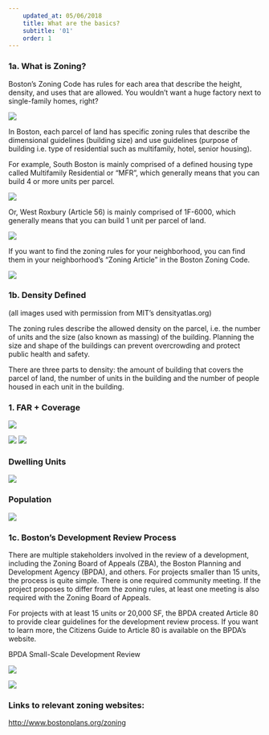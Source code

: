```yaml
---
    updated_at: 05/06/2018
    title: What are the basics?
    subtitle: '01'
    order: 1
---
```

### 1a. What is Zoning?

Boston’s Zoning Code has rules for each area that describe the height, density, and uses that are allowed. You wouldn’t want a huge factory next to single-family homes, right?


![](https://d2mxuefqeaa7sj.cloudfront.net/s_0ECA986A12324EE3FB5983FDA03FC6AC80BE5DB47781F11F1AEC6FC62AF9731D_1523320422852_image.png)


In Boston, each parcel of land has specific zoning rules that describe the dimensional guidelines (building size) and use guidelines (purpose of building i.e. type of residential such as multifamily, hotel, senior housing).

For example, South Boston is mainly comprised of a defined housing type called Multifamily Residential or “MFR”, which generally means that you can build 4 or more units per parcel.


![](https://d2mxuefqeaa7sj.cloudfront.net/s_0ECA986A12324EE3FB5983FDA03FC6AC80BE5DB47781F11F1AEC6FC62AF9731D_1523320493619_image.png)


Or, West Roxbury (Article 56) is mainly comprised of 1F-6000, which generally means that you can build 1 unit per parcel of land.

![](https://d2mxuefqeaa7sj.cloudfront.net/s_0ECA986A12324EE3FB5983FDA03FC6AC80BE5DB47781F11F1AEC6FC62AF9731D_1523320509468_image.png)


If you want to find the zoning rules for your neighborhood, you can find them in your neighborhood’s “Zoning Article” in the Boston Zoning Code.


![](https://d2mxuefqeaa7sj.cloudfront.net/s_0ECA986A12324EE3FB5983FDA03FC6AC80BE5DB47781F11F1AEC6FC62AF9731D_1523320447190_image.png)



### 1b. Density Defined

(all images used with permission from MIT’s densityatlas.org)

The zoning rules describe the allowed density on the parcel, i.e. the number of units and the size (also known as massing) of the building.  Planning the size and shape of the buildings can prevent overcrowding and protect public health and safety.

There are three parts to density: the amount of building that covers the parcel of land, the number of units in the building and the number of people housed in each unit in the building.


### 1. FAR + Coverage
![](https://d2mxuefqeaa7sj.cloudfront.net/s_0ECA986A12324EE3FB5983FDA03FC6AC80BE5DB47781F11F1AEC6FC62AF9731D_1523320605504_image.png)

![](https://d2mxuefqeaa7sj.cloudfront.net/s_0ECA986A12324EE3FB5983FDA03FC6AC80BE5DB47781F11F1AEC6FC62AF9731D_1523320624593_image.png)
![](https://d2mxuefqeaa7sj.cloudfront.net/s_0ECA986A12324EE3FB5983FDA03FC6AC80BE5DB47781F11F1AEC6FC62AF9731D_1523320654292_image.png)


### Dwelling Units

![](https://d2mxuefqeaa7sj.cloudfront.net/s_0ECA986A12324EE3FB5983FDA03FC6AC80BE5DB47781F11F1AEC6FC62AF9731D_1523320704162_image.png)


### Population

![](https://d2mxuefqeaa7sj.cloudfront.net/s_0ECA986A12324EE3FB5983FDA03FC6AC80BE5DB47781F11F1AEC6FC62AF9731D_1523320766110_image.png)



### 1c. Boston’s Development Review Process

There are multiple stakeholders involved in the review of a development, including the Zoning Board of Appeals (ZBA), the Boston Planning and Development Agency (BPDA), and others. For projects smaller than 15 units, the process is quite simple. There is one required community meeting. If the project proposes to differ from the zoning rules, at least one meeting is also required with the Zoning Board of Appeals.

For projects with at least 15 units or 20,000 SF, the BPDA created Article 80 to provide clear guidelines for the development review process.  If you want to learn more, the Citizens Guide to Article 80 is available on the BPDA’s website.


BPDA Small-Scale Development Review

![](https://d2mxuefqeaa7sj.cloudfront.net/s_0ECA986A12324EE3FB5983FDA03FC6AC80BE5DB47781F11F1AEC6FC62AF9731D_1523320865038_image.png)

![](https://d2mxuefqeaa7sj.cloudfront.net/s_0ECA986A12324EE3FB5983FDA03FC6AC80BE5DB47781F11F1AEC6FC62AF9731D_1523320882402_image.png)

### Links to relevant zoning websites:

http://www.bostonplans.org/zoning
